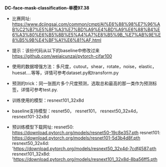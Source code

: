 **DC-face-mask-classification-单模97.38**

 - 比赛网址: https://www.dcjingsai.com/common/cmpt/AI%E6%88%98%E7%96%AB%C2%B7%E5%8F%A3%E7%BD%A9%E4%BD%A9%E6%88%B4%E6%A3%80%E6%B5%8B%E5%A4%A7%E8%B5%9B_%E7%AB%9E%E8%B5%9B%E4%BF%A1%E6%81%AF.html
 
 - 提示：该份代码从以下的baseline中修改过来
https://github.com/weiaicunzai/pytorch-cifar100

 - 使用的数据增强方法：多尺度，cutout，shear，rotate，noise，elastic，huesat....等等，详情可参考dataset.py和transform.py
 - 预测的trick：同一张图片多个尺度预测，选取总和最高的那一类作为预测标签，详情可参考test.py.
 - 训练使用的模型：resnext101_32x8d
 - baseline支持模型：resnet50， resnet101， resnext50_32x4d， resnext101-32x8d
 - 预训练模型下载网址:
resnet50: https://download.pytorch.org/models/resnet50-19c8e357.pth
resnet101: https://download.pytorch.org/models/resnet101-5d3b4d8f.pth
resnext50_32x4d: 'https://download.pytorch.org/models/resnext50_32x4d-7cdf4587.pth
resnext101_32x8d: 'https://download.pytorch.org/models/resnext101_32x8d-8ba56ff5.pth
 


